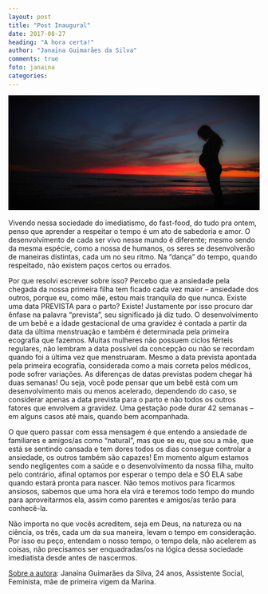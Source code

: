 ```yaml
---
layout: post
title: "Post Inaugural"
date: 2017-08-27
heading: "A hora certa!"
author: "Janaina Guimarães da Silva"
comments: true
foto: janaina
categories: 
---
```


![Mulher grávida](/images/post-2017-08-27.jpg)

Vivendo nessa sociedade do imediatismo, do fast-food, do tudo pra ontem, penso que aprender a respeitar o tempo é um ato de sabedoria e amor. O desenvolvimento de cada ser vivo nesse mundo é diferente; mesmo sendo da mesma espécie, como a nossa de humanos, os seres se desenvolverão de maneiras distintas, cada um no seu ritmo. Na “dança” do tempo, quando respeitado, não existem paços certos ou errados.

Por que resolvi escrever sobre isso? Percebo que a ansiedade pela chegada da nossa primeira filha tem ficado cada vez maior – ansiedade dos outros, porque eu, como mãe, estou mais tranquila do que nunca. Existe uma data PREVISTA para o parto? Existe! Justamente por isso procuro dar ênfase na palavra “prevista”, seu significado já diz tudo. O desenvolvimento de um bebê e a idade gestacional de uma gravidez é contada a partir da data da última menstruação e também é determinada pela primeira ecografia que fazemos. Muitas mulheres não possuem ciclos férteis regulares, não lembram a data possível da concepção ou não se recordam quando foi a última vez que menstruaram. Mesmo a data prevista apontada pela primeira ecografia, considerada como a mais correta pelos médicos, pode sofrer variações. As diferenças de datas previstas podem chegar há duas semanas! Ou seja, você pode pensar que um bebê está com um desenvolvimento mais ou menos acelerado, dependendo do caso, se considerar apenas a data prevista para o parto e não todos os outros fatores que envolvem a gravidez. Uma gestação pode durar 42 semanas – em alguns casos até mais, quando bem acompanhada.

O que quero passar com essa mensagem é que entendo a ansiedade de familiares e amigos/as como “natural”, mas que se eu, que sou a mãe, que está se sentindo cansada e tem dores todos os dias consegue controlar a ansiedade, os outros também são capazes! Em momento algum estamos sendo negligentes com a saúde e o desenvolvimento da nossa filha, muito pelo contrário, afinal optamos por esperar o tempo dela e SÓ ELA sabe quando estará pronta para nascer. Não temos motivos para ficarmos ansiosos, sabemos que uma hora ela virá e teremos todo tempo do mundo para aproveitarmos ela, assim como parentes e amigos/as terão para conhecê-la.

Não importa no que vocês acreditem, seja em Deus, na natureza ou na ciência, os três, cada um da sua maneira, levam o tempo em consideração. Por isso eu peço, entendam o nosso tempo, o tempo dela, não acelerem as coisas, não precisamos ser enquadradas/os na lógica dessa sociedade imediatista desde antes de nascermos.

[Sobre a autora](http://goo.gl/mpAQnq): Janaina Guimarães da Silva, 24 anos, Assistente Social, Feminista, mãe de primeira vigem da Marina.